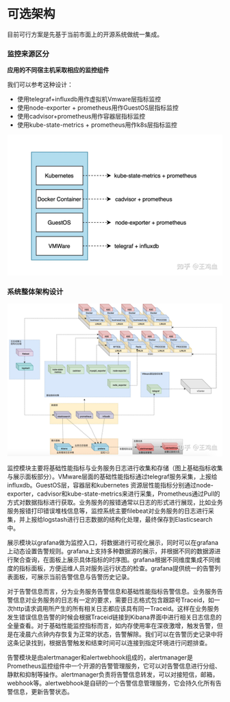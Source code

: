 # 可选架构

目前可行方案是先基于当前市面上的开源系统做统一集成。

### 监控来源区分

**应用的不同宿主机采取相应的监控组件**

我们可以参考这种设计：

* 使用telegraf+influxdb用作虚拟机Vmware层指标监控
* 使用node-exporter + prometheus用作GuestOS层指标监控
* 使用cadvisor+prometheus用作容器层指标监控
* 使用kube-state-metrics + prometheus用作k8s层指标监控

![](https://raw.githubusercontent.com/r2ys/upic_rep/main/uPic/v2-c1940f6b811c7252722ad20bba6bd042_1440w.jpg)

### 系统整体架构设计

![](https://raw.githubusercontent.com/r2ys/upic_rep/main/uPic/archi.jpg)



监控模块主要将基础性能指标与业务服务日志进行收集和存储（图上基础指标收集与展示面板部分）。VMware层面的基础性能指标通过telegraf服务采集，上报给influxdb。GuestOS层，容器层和kubernetes 资源层性能指标分别通过node-exporter，cadvisor和kube-state-metrics来进行采集，Prometheus通过Pull的方式对数据指标进行获取。业务服务的报错通常以日志的形式进行展现，比如业务服务报错打印错误堆栈信息等，监控系统主要filebeat对业务服务的日志进行采集，并上报给logstash进行日志数据的结构化处理，最终保存到Elasticsearch中。

展示模块以grafana做为监控入口，将数据进行可视化展示，同时可以在grafana上动态设置告警规则。grafana上支持多种数据源的展示，并根据不同的数据源进行聚合查询，在面板上展示具体指标的时序图。grafana根据不同维度集成不同维度的指标面板，方便运维人员对服务运行状态的检查。grafana提供统一的告警列表面板，可展示当前告警信息与告警历史记录。

对于告警信息而言，分为业务服务告警信息和基础性能指标告警信息。业务服务告警信息对业务服务的日志有一定的要求，需要日志格式包含跟踪号Traceid，如一次http请求调用所产生的所有相关日志都应该具有同一Traceid。这样在业务服务发生错误信息告警的时候会根据Traceid链接到Kibana界面中进行相关日志信息的全量查看。对于基础性能监控指标而言，如内存使用率在深夜激增，触发告警，但是在凌晨六点钟内存恢复为正常的状态，告警解除。我们可以在告警历史记录中将这条记录找到，根据告警触发和结束时间可以连接到指定环境进行问题排查。

告警模块是由alertmanager和alertwebhook组成的，alertmanager是Prometheus监控组件中一个开源的告警管理服务，它可以对告警信息进行分组、静默和抑制等操作。alertmanager负责将告警信息转发，可以对接短信，邮箱，webhook等。alertwebhook是自研的一个告警信息管理服务，它会持久化所有告警信息，更新告警状态。





